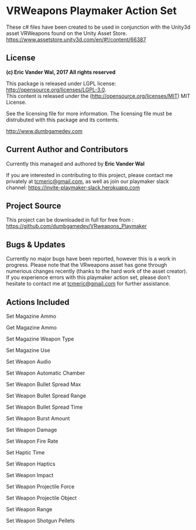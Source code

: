 # VRWeapons Playmaker Action Set

These c# files have been created to be used in conjunction with the Unity3d asset VRWeapons found on the Unity Asset Store.
https://www.assetstore.unity3d.com/en/#!/content/66387

## License

**(c) Eric Vander Wal, 2017 All rights reserved**

This package is released under LGPL license: http://opensource.org/licenses/LGPL-3.0.  
This content is released under the (http://opensource.org/licenses/MIT) MIT License.


See the licensing file for more information. The licensing file must be distrubuted with this package and its contents.

http://www.dumbgamedev.com


## Current Author and Contributors

Currently this managed and authored by **Eric Vander Wal**

If you are interested in contributing to this project, please contact me privately at tcmeric@gmail.com, as well as join our playmaker slack channel: https://invite-playmaker-slack.herokuapp.com

## Project Source

This project can be downloaded in full for free from : https://github.com/dumbgamedev/VRweapons_Playmaker

## Bugs & Updates

Currently no major bugs have been reported, however this is a work in progress. Please note that the VRweapons asset has gone through numerious changes recently (thanks to the hard work of the asset creator). If you experience errors with this playmaker action set, please don't hesitate to contact me at tcmeric@gmail.com for further assistance.

## Actions Included ##

Set Magazine Ammo

Get Magazine Ammo

Set Magazine Weapon Type

Set Magazine Use

Set Weapon Audio

Set Weapon Automatic Chamber

Set Weapon Bullet Spread Max

Set Weapon Bullet Spread Range

Set Weapon Bullet Spread Time

Set Weapon Burst Amount

Set Weapon Damage

Set Weapon Fire Rate

Set Haptic Time

Set Weapon Haptics 

Set Weapon Impact

Set Weapon Projectile Force

Set Weapon Projectile Object

Set Weapon Range

Set Weapon Shotgun Pellets
